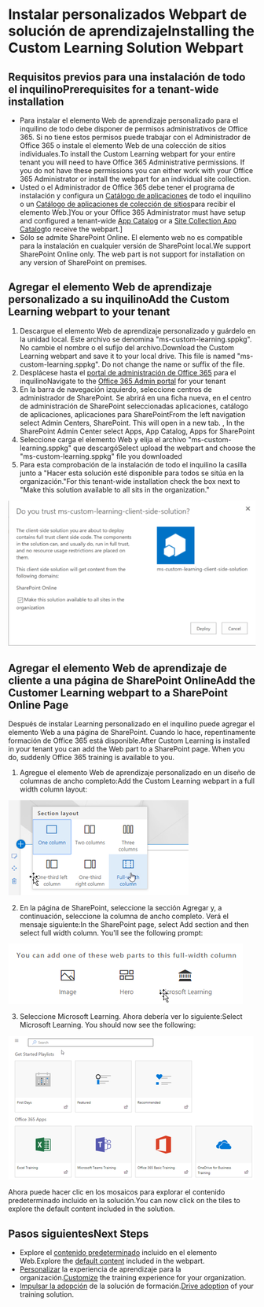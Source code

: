# <a name="installing-the-custom-learning-solution-webpart"></a><span data-ttu-id="4ef14-101">Instalar personalizados Webpart de solución de aprendizaje</span><span class="sxs-lookup"><span data-stu-id="4ef14-101">Installing the Custom Learning Solution Webpart</span></span>

## <a name="prerequisites-for-a-tenant-wide-installation"></a><span data-ttu-id="4ef14-102">Requisitos previos para una instalación de todo el inquilino</span><span class="sxs-lookup"><span data-stu-id="4ef14-102">Prerequisites for a tenant-wide installation</span></span>

- <span data-ttu-id="4ef14-p101">Para instalar el elemento Web de aprendizaje personalizado para el inquilino de todo debe disponer de permisos administrativos de Office 365.  Si no tiene estos permisos puede trabajar con el Administrador de Office 365 o instale el elemento Web de una colección de sitios individuales.</span><span class="sxs-lookup"><span data-stu-id="4ef14-p101">To install the Custom Learning webpart for your entire tenant you will need to have Office 365 Administrative permissions.  If you do not have these permissions you can either work with your Office 365 Administrator or install the webpart for an individual site collection.</span></span>
- <span data-ttu-id="4ef14-105">Usted o el Administrador de Office 365 debe tener el programa de instalación y configura un [Catálogo de aplicaciones](https://docs.microsoft.com/en-us/sharepoint/dev/spfx/set-up-your-developer-tenant) de todo el inquilino o un [Catálogo de aplicaciones de colección de sitios](https://docs.microsoft.com/en-us/sharepoint/dev/general-development/site-collection-app-catalog)para recibir el elemento Web.]</span><span class="sxs-lookup"><span data-stu-id="4ef14-105">You or your Office 365 Administrator must have setup and configured a tenant-wide [App Catalog](https://docs.microsoft.com/en-us/sharepoint/dev/spfx/set-up-your-developer-tenant) or a [Site Collection App Catalog](https://docs.microsoft.com/en-us/sharepoint/dev/general-development/site-collection-app-catalog)to receive the webpart.]</span></span>
- <span data-ttu-id="4ef14-p102">Sólo se admite SharePoint Online. El elemento web no es compatible para la instalación en cualquier versión de SharePoint local.</span><span class="sxs-lookup"><span data-stu-id="4ef14-p102">We support SharePoint Online only. The web part is not support for installation on any version of SharePoint on premises.</span></span>

## <a name="add-the-custom-learning-webpart-to-your-tenant"></a><span data-ttu-id="4ef14-108">Agregar el elemento Web de aprendizaje personalizado a su inquilino</span><span class="sxs-lookup"><span data-stu-id="4ef14-108">Add the Custom Learning webpart to your tenant</span></span> 

1. <span data-ttu-id="4ef14-p103">Descargue el elemento Web de aprendizaje personalizado y guárdelo en la unidad local.  Este archivo se denomina "ms-custom-learning.sppkg".  No cambie el nombre o el sufijo del archivo.</span><span class="sxs-lookup"><span data-stu-id="4ef14-p103">Download the Custom Learning webpart and save it to your local drive.  This file is named "ms-custom-learning.sppkg".  Do not change the name or suffix of the file.</span></span> 
2. <span data-ttu-id="4ef14-112">Desplácese hasta el [portal de administración de Office 365](https://admin.microsoft.com/AdminPortal/Home#/homepage) para el inquilino</span><span class="sxs-lookup"><span data-stu-id="4ef14-112">Navigate to the [Office 365 Admin portal](https://admin.microsoft.com/AdminPortal/Home#/homepage) for your tenant</span></span>
3. <span data-ttu-id="4ef14-p104">En la barra de navegación izquierdo, seleccione centros de administrador de SharePoint. Se abrirá en una ficha nueva, en el centro de administración de SharePoint seleccionadas aplicaciones, catálogo de aplicaciones, aplicaciones para SharePoint</span><span class="sxs-lookup"><span data-stu-id="4ef14-p104">From the left navigation select Admin Centers, SharePoint. This will open in a new tab. , In the SharePoint Admin Center select Apps, App Catalog, Apps for SharePoint</span></span> 
4. <span data-ttu-id="4ef14-115">Seleccione carga el elemento Web y elija el archivo "ms-custom-learning.sppkg" que descargó</span><span class="sxs-lookup"><span data-stu-id="4ef14-115">Select upload the webpart and choose the "ms-custom-learning.sppkg" file you downloaded</span></span>
5. <span data-ttu-id="4ef14-116">Para esta comprobación de la instalación de todo el inquilino la casilla junto a "Hacer esta solución esté disponible para todos se sitúa en la organización."</span><span class="sxs-lookup"><span data-stu-id="4ef14-116">For this tenant-wide installation check the box next to "Make this solution available to all sits in the organization."</span></span>  

![Implementar solución](media/trustapp_sm.png)


## <a name="add-the-customer-learning-webpart-to-a-sharepoint-online-page"></a><span data-ttu-id="4ef14-118">Agregar el elemento Web de aprendizaje de cliente a una página de SharePoint Online</span><span class="sxs-lookup"><span data-stu-id="4ef14-118">Add the Customer Learning webpart to a SharePoint Online Page</span></span>

<span data-ttu-id="4ef14-p105">Después de instalar Learning personalizado en el inquilino puede agregar el elemento Web a una página de SharePoint. Cuando lo hace, repentinamente formación de Office 365 está disponible.</span><span class="sxs-lookup"><span data-stu-id="4ef14-p105">After Custom Learning is installed in your tenant you can add the Web part to a SharePoint page. When you do, suddenly Office 365 training is available to you.</span></span> 

1. <span data-ttu-id="4ef14-121">Agregue el elemento Web de aprendizaje personalizado en un diseño de columnas de ancho completo:</span><span class="sxs-lookup"><span data-stu-id="4ef14-121">Add the Custom Learning webpart in a full width column layout:</span></span>

![Diseño de página de SharePoint](media/clo365fullcolumnwidth.png)

2. <span data-ttu-id="4ef14-p106">En la página de SharePoint, seleccione la sección Agregar y, a continuación, seleccione la columna de ancho completo.  Verá el mensaje siguiente:</span><span class="sxs-lookup"><span data-stu-id="4ef14-p106">In the SharePoint page, select Add section and then select full width column.  You'll see the following prompt:</span></span>

![AddWebpart](media/clo365addfullwidthwebpart.png)

3. <span data-ttu-id="4ef14-p107">Seleccione Microsoft Learning.  Ahora debería ver lo siguiente:</span><span class="sxs-lookup"><span data-stu-id="4ef14-p107">Select Microsoft Learning.  You should now see the following:</span></span> 

![Custom webpart de aprendizaje](media/clo365addwebpart.png)

 <span data-ttu-id="4ef14-129">Ahora puede hacer clic en los mosaicos para explorar el contenido predeterminado incluido en la solución.</span><span class="sxs-lookup"><span data-stu-id="4ef14-129">You can now click on the tiles to explore the default content included in the solution.</span></span>  

## <a name="next-steps"></a><span data-ttu-id="4ef14-130">Pasos siguientes</span><span class="sxs-lookup"><span data-stu-id="4ef14-130">Next Steps</span></span>
- <span data-ttu-id="4ef14-131">Explore el [contenido predeterminado](webpartcontent.md) incluido en el elemento Web.</span><span class="sxs-lookup"><span data-stu-id="4ef14-131">Explore the [default content](webpartcontent.md) included in the webpart.</span></span>
- <span data-ttu-id="4ef14-132">[Personalizar](customization.md) la experiencia de aprendizaje para la organización.</span><span class="sxs-lookup"><span data-stu-id="4ef14-132">[Customize](customization.md) the training experience for your organization.</span></span>
- <span data-ttu-id="4ef14-133">[Impulsar la adopción](driveadoption.md) de la solución de formación.</span><span class="sxs-lookup"><span data-stu-id="4ef14-133">[Drive adoption](driveadoption.md) of your training solution.</span></span>

